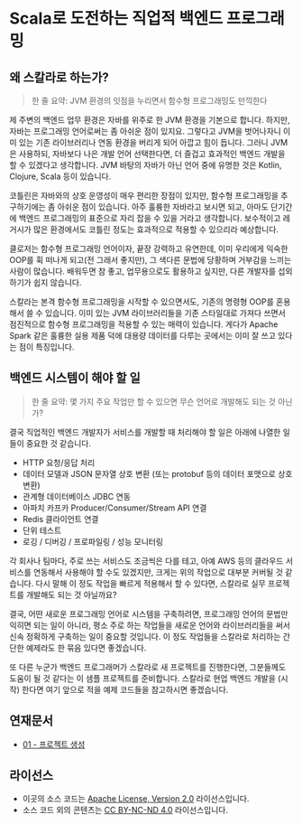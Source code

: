 # Scala로 도전하는 직업적 백엔드 프로그래밍

## 왜 스칼라로 하는가?

> 한 줄 요약: JVM 환경의 잇점을 누리면서 함수형 프로그래밍도 만끽한다

제 주변의 백엔드 업무 환경은 자바를 위주로 한 JVM 환경을 기본으로 합니다. 하지만, 자바는 프로그래밍 언어로써는 좀 아쉬운 점이 있지요. 그렇다고 JVM을 벗어나자니 이미 있는 기존 라이브러리나 연동 환경을 버리게 되어 아깝고 힘이 듭니다. 그러니 JVM은 사용하되, 자바보다 나은 개발 언어 선택한다면, 더 즐겁고 효과적인 백엔드 개발을 할 수 있겠다고 생각합니다. JVM 바탕의 자바가 아닌 언어 중에 유명한 것은 Kotlin, Clojure, Scala 등이 있습니다.

코틀린은 자바와의 상호 운영성이 매우 편리한 장점이 있지만, 함수형 프로그래밍을 추구하기에는 좀 아쉬운 점이 있습니다. 아주 훌륭한 자바라고 보시면 되고, 아마도 단기간에 백엔드 프로그래밍의 표준으로 자리 잡을 수 있을 거라고 생각합니다. 보수적이고 레거시가 많은 환경에서도 코틀린 정도는 효과적으로 적용할 수 있으리라 예상합니다.

클로저는 함수형 프로그래밍 언어이자, 끝장 강력하고 유연한데, 이미 우리에게 익숙한 OOP를 휙 떠나게 되고(전 그래서 좋지만), 그 색다른 문법에 당황하며 거부감을 느끼는 사람이 많습니다. 배워두면 참 좋고, 업무용으로도 활용하고 싶지만, 다른 개발자를 섭외하기가 쉽지 않습니다.

스칼라는 본격 함수형 프로그래밍을 시작할 수 있으면서도, 기존의 명령형 OOP를 혼용해서 쓸 수 있습니다. 이미 있는 JVM 라이브러리들을 기존 스타일대로 가져다 쓰면서 점진적으로 함수형 프로그래밍을 적용할 수 있는 매력이 있습니다. 게다가 Apache Spark 같은 훌륭한 실용 제품 덕에 대용량 데이터를 다루는 곳에서는 이미 잘 쓰고 있다는 점이 특징입니다.

## 백엔드 시스템이 해야 할 일

> 한 줄 요약: 몇 가지 주요 작업만 할 수 있으면 무슨 언어로 개발해도 되는 것 아닌가?

결국 직업적인 백엔드 개발자가 서비스를 개발할 때 처리해야 할 일은 아래에 나열한 일들이 중요한 것 같습니다.

* HTTP 요청/응답 처리
* 데이터 모델과 JSON 문자열 상호 변환 (또는 protobuf 등의 데이터 포맷으로 상호 변환)
* 관계형 데이터베이스 JDBC 연동
* 아파치 카프카 Producer/Consumer/Stream API 연결
* Redis 클라이언트 연결
* 단위 테스트
* 로깅 / 디버깅 / 프로파일링 / 성능 모니터링

각 회사나 팀마다, 주로 쓰는 서비스도 조금씩은 다를 테고, 아예 AWS 등의 클라우드 서비스를 연동해서 사용해야 할 수도 있겠지만, 크게는 위의 작업으로 대부분 커버될 것 같습니다. 다시 말해 이 정도 작업을 빠르게 적용해서 할 수 있다면, 스칼라로 실무 프로젝트를 개발해도 되는 것 아닐까요?

결국, 어떤 새로운 프로그래밍 언어로 시스템을 구축하려면, 프로그래밍 언어의 문법만 익히면 되는 일이 아니라, 평소 주로 하는 작업들을 새로운 언어와 라이브러리들을 써서 신속 정확하게 구축하는 일이 중요할 것입니다. 이 정도 작업들을 스칼라로 처리하는 간단한 예제라도 한 묶음 있다면 좋겠습니다.

또 다른 누군가 백엔드 프로그래머가 스칼라로 새 프로젝트를 진행한다면, 그분들께도 도움이 될 것 같다는 이 샘플 프로젝트를 준비합니다. 스칼라로 현업 백엔드 개발을 (시작) 한다면 여기 앞으로 적을 예제 코드들을 참고하시면 좋겠습니다.

## 연재문서

* [01 - 프로젝트 생성](doc/01-initial.md)

## 라이선스

* 이곳의 소스 코드는 [Apache License, Version 2.0](https://www.apache.org/licenses/LICENSE-2.0) 라이선스입니다.
* 소스 코드 외의 콘텐츠는 [CC BY-NC-ND 4.0](https://creativecommons.org/licenses/by-nc-nd/4.0/) 라이선스입니다.
